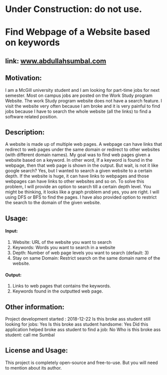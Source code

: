 # Under Construction: do not use.

# Find Webpage of a Website based on keywords

## link: www.abdullahsumbal.com

## Motivation:
I am a McGill university student and I am looking for part-time jobs for next semester. Most on campus jobs are posted on the Work Study program Website. The work Study program website does not have a search feature. I visit the website very often because I am broke and it is very painful to find jobs because I have to search the whole website (all the links) to find a software related position.

## Description:
A website is made up of multiple web pages. A webpage can have links that redirect to web pages under the same domain or redirect to other websites (with different domain names). My goal was to find web pages given a website based on a keyword. In other word, If a keyword is found in the webpage, then that web page is shown in the output. But wait, is not it like google search? Yes, but I wanted to search a given website to a certain depth. If the website is huge, it can have links to webpages and those webpages can have links to other websites and so on. To solve this problem, I will provide an option to search till a certain depth level. You might be thinking, it looks like a graph problem and yes, you are right. I will using DFS or BFS to find the pages. I have also provided option to restrict the search to the domain of the given website.

## Usage:

#### Input:
1. Website: URL of the website you want to search
2. Keywords: Words you want to search in a website
3. Depth: Number of web page levels you want to search (default: 3)
4. Stay on same Domain: Restrict search on the same domain name of the website.

#### Output:
1. Links to web pages that contains the keywords.
2. Keywords found in the outputted web page.

## Other information:
Project development started : 2018-12-22
Is this broke ass student still looking for jobs: Yes
Is this broke ass student handsome: Yes
Did this application helped broke ass student to find a job: No
Who is this broke ass student: call me Sumbal

## License and Usage:
This project is completely open-source and free-to-use. But you will need to mention about its author.
